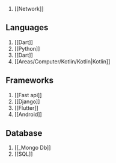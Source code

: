 1. [[Network]]
## Languages
1. [[Dart]]
2. [[Python]]
3. [[Dart]]
4. [[Areas/Computer/Kotlin/Kotlin|Kotlin]]
## Frameworks 
1. [[Fast api]]
2. [[Django]]
3. [[Flutter]]
4. [[Android]]
## Database
1. [[_Mongo Db]]
2. [[SQL]]


